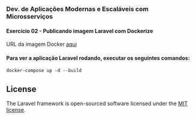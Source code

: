 ### Dev. de Aplicações Modernas e Escaláveis com Microsserviços
#### Exercício 02 - Publicando imagem Laravel com Dockerize

URL da imagem Docker [aqui](https://hub.docker.com/r/willmsmoraes/ex_02_laravel)

#### Para ver a aplicação Laravel rodando, executar os seguintes comandos:

`docker-compose up -d --build`

## License

The Laravel framework is open-sourced software licensed under the [MIT license](https://opensource.org/licenses/MIT).
